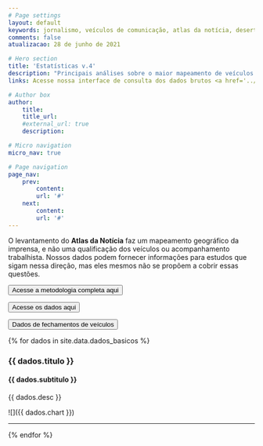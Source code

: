 ```yaml
---
# Page settings
layout: default
keywords: jornalismo, veículos de comunicação, atlas da notícia, desertos de notícias
comments: false
atualizacao: 28 de junho de 2021

# Hero section
title: 'Estatísticas v.4'
description: "Principais análises sobre o maior mapeamento de veículos de jornalismo no Brasil"
links: Acesse nossa interface de consulta dos dados brutos <a href='../consulta'>neste link</a>

# Author box
author:
    title:
    title_url:
    #external_url: true
    description:

# Micro navigation
micro_nav: true

# Page navigation
page_nav:
    prev:
        content:
        url: '#'
    next:
        content:
        url: '#'
---
```


O levantamento do **Atlas da Notícia** faz um mapeamento geográfico da imprensa, e não uma qualificação dos veículos ou acompanhamento trabalhista. Nossos dados podem fornecer informações para estudos que sigam nessa direção, mas eles mesmos não se propõem a cobrir essas questões.

<a href="{{ site.baseurl }}/plataforma/sobre/metodologia"><button class="btn btn--dark btn--rounded btn--w-icon">Acesse a metodologia completa aqui</button></a>

<a href="{{ site.baseurl }}/plataforma/consulta"><button class="btn btn--dark btn--rounded btn--w-icon">Acesse os dados aqui</button></a>

<a href="https://docs.google.com/spreadsheets/d/171qh3uEKySIXj8pB1ndZIAb3scBqNPPT4Ws_ox_DSDM/edit#gid=0
"><button class="btn btn--dark btn--rounded btn--w-icon">Dados de fechamentos de veículos</button></a>


{% for dados in site.data.dados_basicos %}

### {{ dados.titulo }}

#### {{ dados.subtitulo }}

{{ dados.desc }}

![]({{ dados.chart }})

<hr>

{% endfor %}
